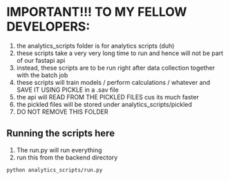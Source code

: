 # IMPORTANT!!! TO MY FELLOW DEVELOPERS:

1. the analytics_scripts folder is for analytics scripts (duh) 
2. these scripts take a very very long time to run and hence will not be part of our fastapi api
3. instead, these scripts are to be run right after data collection together with the batch job
4. these scripts will train models / perform calculations / whatever and SAVE IT USING PICKLE in a .sav file
5. the api will READ FROM THE PICKLED FILES cus its much faster
6. the pickled files will be stored under analytics_scripts/pickled
7. DO NOT REMOVE THIS FOLDER

## Running the scripts here
1. The run.py will run everything
2. run this from the backend directory

```
python analytics_scripts/run.py
```